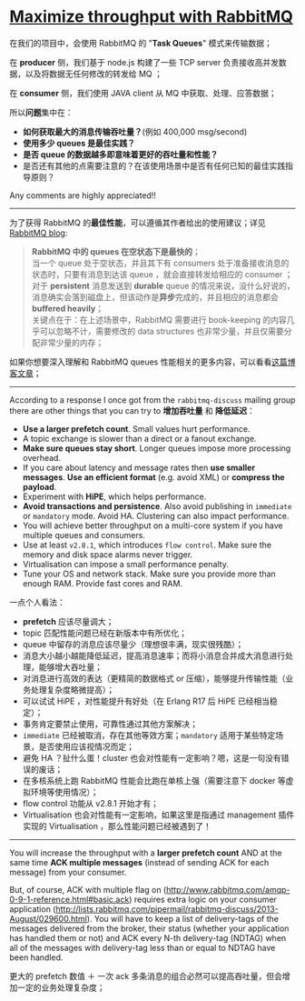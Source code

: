 
# [Maximize throughput with RabbitMQ](http://stackoverflow.com/questions/10030227/maximize-throughput-with-rabbitmq)

在我们的项目中，会使用 RabbitMQ 的 "**Task Queues**" 模式来传输数据；

在 **producer** 侧，我们基于 node.js 构建了一些 TCP server 负责接收高并发数据，以及将数据无任何修改的转发给 MQ ；

在 **consumer** 侧，我们使用 JAVA client 从 MQ 中获取、处理、应答数据；

所以**问题**集中在：
- **如何获取最大的消息传输吞吐量？**(例如 400,000 msg/second) 
- **使用多少 queues 是最佳实践？**
- **是否 queue 的数据越多即意味着更好的吞吐量和性能？**
- 是否还有其他的点需要注意的？在该使用场景中是否有任何已知的最佳实践指导原则？

Any comments are highly appreciated!!

----------

为了获得 RabbitMQ 的**最佳性能**，可以遵循其作者给出的使用建议；详见 [RabbitMQ blog](http://www.rabbitmq.com/blog/2011/09/24/sizing-your-rabbits/):

> **RabbitMQ 中的 queues 在空状态下是最快的**；    
> 当一个 queue 处于空状态，并且其下有 consumers 处于准备接收消息的状态时，只要有消息到达该 queue ，就会直接转发给相应的 consumer ；    
> 对于 **persistent** 消息发送到 **durable** queue 的情况来说，没什么好说的，消息确实会落到磁盘上，但该动作是**异步**完成的，并且相应的消息都会 **buffered heavily**；    
> 关键点在于：在上述场景中，RabbitMQ 需要进行 book-keeping 的内容几乎可以忽略不计，需要修改的 data structures 也非常少量，并且仅需要分配非常少量的内存；

如果你想要深入理解和 RabbitMQ queues 性能相关的更多内容，可以看看[这篇博客文章](http://www.rabbitmq.com/blog/2011/10/27/performance-of-queues-when-less-is-more/)；

----------

According to a response I once got from the `rabbitmq-discuss` mailing group there are other things that you can try to **增加吞吐量** 和 **降低延迟**：

- **Use a larger prefetch count**. Small values hurt performance.
- A topic exchange is slower than a direct or a fanout exchange.
- **Make sure queues stay short**. Longer queues impose more processing overhead.
- If you care about latency and message rates then **use smaller messages**. **Use an efficient format** (e.g. avoid XML) or **compress the payload**.
- Experiment with **HiPE**, which helps performance.
- **Avoid transactions and persistence**. Also avoid publishing in `immediate` or `mandatory` mode. Avoid HA. Clustering can also impact performance.
- You will achieve better throughput on a multi-core system if you have multiple queues and consumers.
- Use at least `v2.8.1`, which introduces `flow control`. Make sure the memory and disk space alarms never trigger.
- Virtualisation can impose a small performance penalty.
- Tune your OS and network stack. Make sure you provide more than enough RAM. Provide fast cores and RAM.


一点个人看法：
- **prefetch** 应该尽量调大；
- topic 匹配性能问题已经在新版本中有所优化；
- queue 中留存的消息应该尽量少（理想很丰满，现实很残酷）；
- 消息大小越小越能降低延迟，提高消息速率；而将小消息合并成大消息进行处理，能够增大吞吐量；
- 对消息进行高效的表达（更精简的数据格式 or 压缩），能够提升传输性能（业务处理复杂度略微提高）；
- 可以试试 HiPE ，对性能提升有好处（在 Erlang R17 后 HiPE 已经相当稳定）；
- 事务肯定要禁止使用，可靠性通过其他方案解决；
- `immediate` 已经被取消，存在其他等效方案；`mandatory` 适用于某些特定场景，是否使用应该视情况而定；
- 避免 HA ？扯什么蛋！cluster 也会对性能有一定影响？嗯，这是一句没有错误的废话；
- 在多核系统上跑 RabbitMQ 性能会比跑在单核上强（需要注意下 docker 等虚拟环境等使用情况）；
- flow control 功能从 v2.8.1 开始才有；
- Virtualisation 也会对性能有一定影响，如果这里是指通过 management 插件实现的 Virtualisation ，那么性能问题已经被遇到了！

----------

You will increase the throughput with a **larger prefetch count** AND at the same time **ACK multiple messages** (instead of sending ACK for each message) from your consumer.

But, of course, ACK with multiple flag on (http://www.rabbitmq.com/amqp-0-9-1-reference.html#basic.ack) requires extra logic on your consumer application (http://lists.rabbitmq.com/pipermail/rabbitmq-discuss/2013-August/029600.html). You will have to keep a list of delivery-tags of the messages delivered from the broker, their status (whether your application has handled them or not) and ACK every N-th delivery-tag (NDTAG) when all of the messages with delivery-tag less than or equal to NDTAG have been handled.

更大的 prefetch 数值 ＋ 一次 ack 多条消息的组合必然可以提高吞吐量，但会增加一定的业务处理复杂度；

